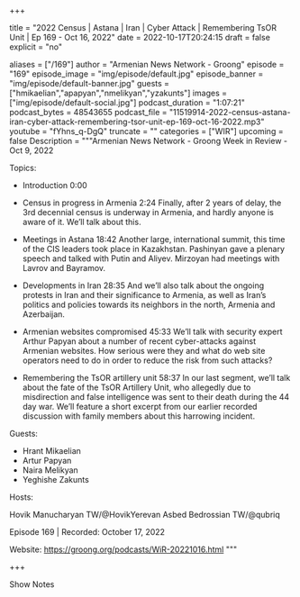 
+++

title = "2022 Census | Astana | Iran | Cyber Attack | Remembering TsOR Unit | Ep 169 - Oct 16, 2022"
date = 2022-10-17T20:24:15
draft = false
explicit = "no"

aliases = ["/169"]
author = "Armenian News Network - Groong"
episode = "169"
episode_image = "img/episode/default.jpg"
episode_banner = "img/episode/default-banner.jpg"
guests = ["hmikaelian","apapyan","nmelikyan","yzakunts"]
images = ["img/episode/default-social.jpg"]
podcast_duration = "1:07:21"
podcast_bytes = 48543655
podcast_file = "11519914-2022-census-astana-iran-cyber-attack-remembering-tsor-unit-ep-169-oct-16-2022.mp3"
youtube = "fYhns_q-DgQ"
truncate = ""
categories = ["WIR"]
upcoming = false
Description = """Armenian News Network - Groong Week in Review - Oct 9, 2022

Topics:

- Introduction 0:00

- Census in progress in Armenia 2:24
Finally, after 2 years of delay, the 3rd decennial census is underway in Armenia, and hardly anyone is aware of it. We’ll talk about this.

- Meetings in Astana 18:42
Another large, international summit, this time of the CIS leaders took place in Kazakhstan. Pashinyan gave a plenary speech and talked with Putin and Aliyev. Mirzoyan had meetings with Lavrov and Bayramov.

- Developments in Iran 28:35
And we’ll also talk about the ongoing protests in Iran and their significance to Armenia, as well as Iran’s politics and policies towards its neighbors in the north, Armenia and Azerbaijan.

- Armenian websites compromised 45:33
We’ll talk with security expert Arthur Papyan about a number of recent cyber-attacks against Armenian websites. How serious were they and what do web site operators need to do in order to reduce the risk from such attacks?

- Remembering the TsOR artillery unit 58:37
In our last segment, we’ll talk about the fate of the TsOR Artillery Unit, who allegedly due to misdirection and false intelligence was sent to their death during the 44 day war. We’ll feature a short excerpt from our earlier recorded discussion with family members about this harrowing incident.

Guests:
- Hrant Mikaelian
- Artur Papyan
- Naira Melikyan
- Yeghishe Zakunts

Hosts:

Hovik Manucharyan TW/@HovikYerevan
Asbed Bedrossian TW/@qubriq

Episode 169 | Recorded: October 17, 2022

Website: https://groong.org/podcasts/WiR-20221016.html
"""

+++

Show Notes

